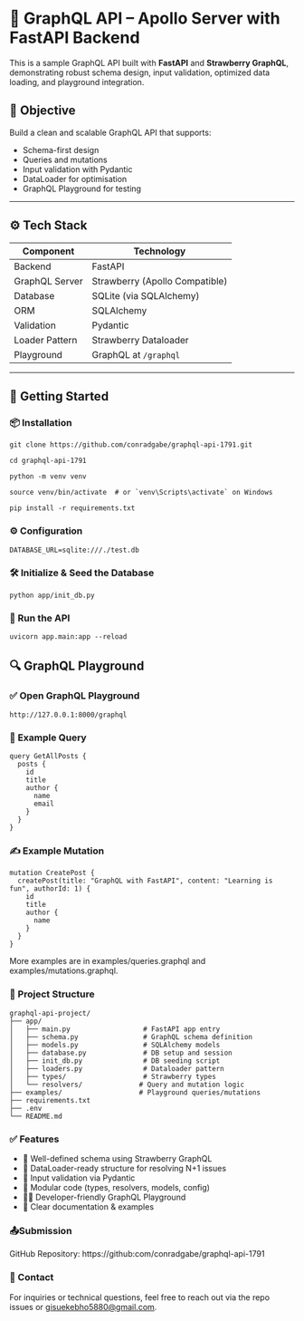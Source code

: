 # 🧠 GraphQL API – Apollo Server with FastAPI Backend

This is a sample GraphQL API built with **FastAPI** and **Strawberry GraphQL**, demonstrating robust schema design, input validation, optimized data loading, and playground integration.

## 📌 Objective

Build a clean and scalable GraphQL API that supports:

- Schema-first design
- Queries and mutations
- Input validation with Pydantic
- DataLoader for optimisation
- GraphQL Playground for testing

---

## ⚙️ Tech Stack

| Component       | Technology                |
|----------------|---------------------------|
| Backend         | FastAPI                   |
| GraphQL Server  | Strawberry (Apollo Compatible) |
| Database        | SQLite (via SQLAlchemy)   |
| ORM             | SQLAlchemy                |
| Validation      | Pydantic                  |
| Loader Pattern  | Strawberry Dataloader     |
| Playground      | GraphQL at `/graphql`     |

---

## 🚀 Getting Started

### 📦 Installation

```git clone https://github.com/conradgabe/graphql-api-1791.git```

```cd graphql-api-1791```

```python -m venv venv```

```source venv/bin/activate  # or `venv\Scripts\activate` on Windows```

```pip install -r requirements.txt```

### ⚙️ Configuration
``` DATABASE_URL=sqlite:///./test.db ```

### 🛠️ Initialize & Seed the Database
``` python app/init_db.py ```

### 🔄 Run the API
``` uvicorn app.main:app --reload ```

## 🔍 GraphQL Playground
### ✅ Open GraphQL Playground

`http://127.0.0.1:8000/graphql`

### 📄 Example Query
```
query GetAllPosts {
  posts {
    id
    title
    author {
      name
      email
    }
  }
}
```

### ✍️ Example Mutation
```
mutation CreatePost {
  createPost(title: "GraphQL with FastAPI", content: "Learning is fun", authorId: 1) {
    id
    title
    author {
      name
    }
  }
}
```
More examples are in examples/queries.graphql and examples/mutations.graphql.

### 🧱 Project Structure
```
graphql-api-project/
├── app/
│   ├── main.py                  # FastAPI app entry
│   ├── schema.py                # GraphQL schema definition
│   ├── models.py                # SQLAlchemy models
│   ├── database.py              # DB setup and session
│   ├── init_db.py               # DB seeding script
│   ├── loaders.py               # Dataloader pattern
│   ├── types/                   # Strawberry types
│   └── resolvers/              # Query and mutation logic
├── examples/                   # Playground queries/mutations
├── requirements.txt
├── .env
└── README.md
```

### ✅ Features
- 📐 Well-defined schema using Strawberry GraphQL
- 🔁 DataLoader-ready structure for resolving N+1 issues
- 🧪 Input validation via Pydantic
- 🧵 Modular code (types, resolvers, models, config)
- 🧑‍💻 Developer-friendly GraphQL Playground
- 📘 Clear documentation & examples

### 📤Submission
GitHub Repository: https://github:com/conradgabe/graphql-api-1791

### 📩 Contact
For inquiries or technical questions, feel free to reach out via the repo issues or gisuekebho5880@gmail.com.

